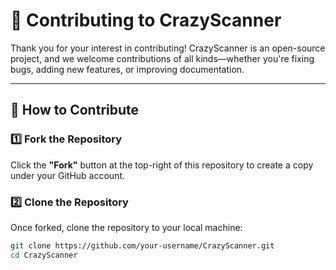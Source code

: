 # 🚀 Contributing to CrazyScanner  

Thank you for your interest in contributing! CrazyScanner is an open-source project, and we welcome contributions of all kinds—whether you're fixing bugs, adding new features, or improving documentation.  

---

## **📌 How to Contribute**  

### **1️⃣ Fork the Repository**  
Click the **"Fork"** button at the top-right of this repository to create a copy under your GitHub account.  

### **2️⃣ Clone the Repository**  
Once forked, clone the repository to your local machine:  
```bash
git clone https://github.com/your-username/CrazyScanner.git
cd CrazyScanner
